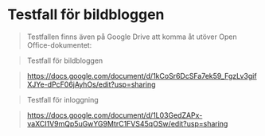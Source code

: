 Testfall för bildbloggen
========================

> Testfallen finns även på Google Drive att komma åt utöver Open Office-dokumentet: 

> Testfall för bildbloggen

> https://docs.google.com/document/d/1kCoSr6DcSFa7ek59_FgzLv3gifXJYe-dPcF06jAyhOs/edit?usp=sharing

> Testfall för inloggning

> https://docs.google.com/document/d/1L03GedZAPx-vaXCI1V9mQp5uGwYG9MtrC1FVS45qOSw/edit?usp=sharing
